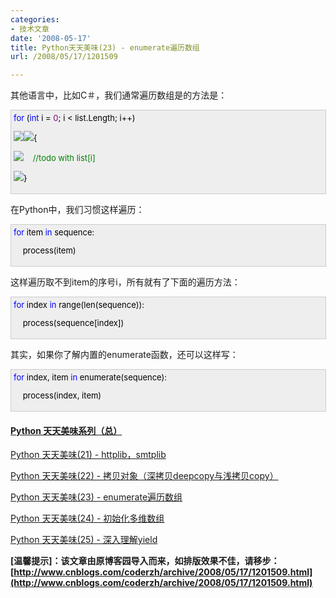 ```yaml
---
categories:
- 技术文章
date: '2008-05-17'
title: Python天天美味(23) - enumerate遍历数组
url: /2008/05/17/1201509

---
```



其他语言中，比如C＃，我们通常遍历数组是的方法是：

<div style="border: 1px solid #cccccc; padding: 4px 5px 4px 4px; background-color: #eeeeee; font-size: 13px; width: 98%;"><span style="color: #0000ff;">for</span><span style="color: #000000;">&nbsp;(</span><span style="color: #0000ff;">int</span><span style="color: #000000;">&nbsp;i</span><span style="color: #000000;"> = </span><span style="color: #800080;">0</span><span style="color: #000000;">; i </span><span style="color: #000000;">&lt; </span><span style="color: #000000;">list.Length; i</span><span style="color: #000000;">++</span><span style="color: #000000;">)

![](http://www.cnblogs.com/Images/OutliningIndicators/ExpandedBlockStart.gif)![](http://www.cnblogs.com/Images/OutliningIndicators/ContractedBlock.gif)</span><span id="Codehighlighter1_32_46_Closed_Text" style="border: 1px solid #808080; background-color: #ffffff; display: none;">![](http://www.cnblogs.com/Images/dot.gif)</span><span id="Codehighlighter1_32_46_Open_Text"><span style="color: #000000;">{

![](http://www.cnblogs.com/Images/OutliningIndicators/InBlock.gif)&nbsp;&nbsp;&nbsp;&nbsp;</span><span style="color: #008000;">//</span><span style="color: #008000;">todo with list[i]</span><span style="color: #008000;">

![](http://www.cnblogs.com/Images/OutliningIndicators/ExpandedBlockEnd.gif)</span><span style="color: #000000;">}</span></span></div>

在Python中，我们习惯这样遍历：

<div style="border: 1px solid #cccccc; padding: 4px 5px 4px 4px; background-color: #eeeeee; font-size: 13px; width: 98%;"><span style="color: #0000ff;">for</span><span style="color: #000000;">&nbsp;item&nbsp;</span><span style="color: #0000ff;">in</span><span style="color: #000000;">&nbsp;sequence:

&nbsp;&nbsp;&nbsp; </span>process(item)</div>

这样遍历取不到item的序号i，所有就有了下面的遍历方法：

<div style="border: 1px solid #cccccc; padding: 4px 5px 4px 4px; background-color: #eeeeee; font-size: 13px; width: 98%;"><span style="color: #0000ff;">for</span><span style="color: #000000;">&nbsp;index&nbsp;</span><span style="color: #0000ff;">in</span><span style="color: #000000;">&nbsp;range(len(sequence)):

&nbsp;&nbsp;&nbsp;&nbsp;process(sequence[index])</span></div>

其实，如果你了解内置的enumerate函数，还可以这样写：

<div style="border: 1px solid #cccccc; padding: 4px 5px 4px 4px; background-color: #eeeeee; font-size: 13px; width: 98%;"><span style="color: #0000ff;">for</span><span style="color: #000000;">&nbsp;index,&nbsp;item&nbsp;</span><span style="color: #0000ff;">in</span><span style="color: #000000;">&nbsp;enumerate(sequence):

&nbsp;&nbsp;&nbsp;&nbsp;process(index,&nbsp;item)</span></div>

#### [Python  天天美味系列（总）](http://www.cnblogs.com/coderzh/archive/2008/07/08/pythoncookbook.html)

[Python    天天美味(21) - httplib，smtplib](http://www.cnblogs.com/coderzh/archive/2008/05/17/1201449.html) &nbsp;
  
[Python    天天美味(22) - 拷贝对象（深拷贝deepcopy与浅拷贝copy）](http://www.cnblogs.com/coderzh/archive/2008/05/17/1201506.html) &nbsp;
  
[Python    天天美味(23) - enumerate遍历数组](http://www.cnblogs.com/coderzh/archive/2008/05/17/1201509.html) 
  
[Python    天天美味(24) - 初始化多维数组](http://www.cnblogs.com/coderzh/archive/2008/05/18/1201993.html) &nbsp;
  
[Python    天天美味(25) - 深入理解yield](http://www.cnblogs.com/coderzh/archive/2008/05/18/1202040.html) &nbsp;


**[温馨提示]：该文章由原博客园导入而来，如排版效果不佳，请移步：[http://www.cnblogs.com/coderzh/archive/2008/05/17/1201509.html](http://www.cnblogs.com/coderzh/archive/2008/05/17/1201509.html)**